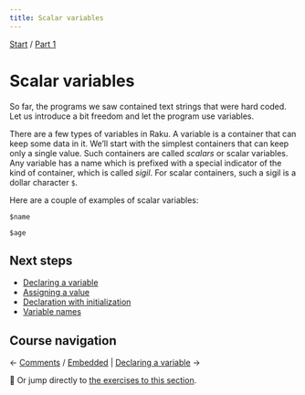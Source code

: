 ```yaml
---
title: Scalar variables
---
```


[Start](..) / [Part 1](../part1)

# Scalar variables

So far, the programs we saw contained text strings that were hard coded. Let us introduce a bit freedom and let the program use variables.

There are a few types of variables in Raku. A variable is a container that can keep some data in it. We’ll start with the simplest containers that can keep only a single value. Such containers are called _scalars_ or scalar variables. Any variable has a name which is prefixed with a special indicator of the kind of container, which is called _sigil_. For scalar containers, such a sigil is a dollar character `$`.

Here are a couple of examples of scalar variables:

    $name

    $age

## Next steps

* [Declaring a variable](declaring-a-variable)
* [Assigning a value](assigning-a-value)
* [Declaration with initialization](declaration-with-initialization)
* [Variable names](identifiers)

## Course navigation

← [Comments](/raku-course/comments) / [Embedded](/raku-course/comments/embedded)  | [Declaring a variable](declaring-a-variable) →

💪 Or jump directly to [the exercises to this section](exercises).
